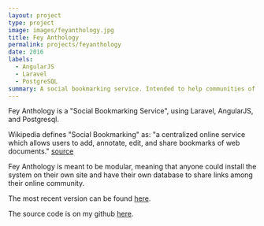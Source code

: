 ```yaml
---
layout: project
type: project
image: images/feyanthology.jpg
title: Fey Anthology
permalink: projects/feyanthology
date: 2016
labels:
  - AngularJS
  - Laravel
  - PostgreSQL
summary: A social bookmarking service. Intended to help communities of shared creative interests collect relevant resources for easy access.
---
```


Fey Anthology is a "Social Bookmarking Service", using Laravel, AngularJS, and Postgresql.

Wikipedia defines "Social Bookmarking" as: "a centralized online service which allows users to add, annotate, edit, and share bookmarks of web documents." [source](https://en.wikipedia.org/wiki/Social_bookmarking)







Fey Anthology is meant to be modular, meaning that anyone could install the system on their own site and have their own database to share links among their online community.

The most recent version can be found [here](http://feyanthology.herokuapp.com/).

The source code is on my github [here](https://github.com/alexcw234/feyAnthology).


